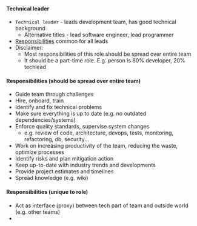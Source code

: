 #### Technical leader
* `Technical leader` - leads development team, has good technical background
    * Alternative titles - lead software engineer, lead programmer
* [Responsibilities](lead.md) common for all leads
* Disclaimer: 
    * Most responsibilities of this role should be spread over entire team
    * It should be a part-time role. E.g. person is 80% developer, 20% techlead

#### Responsibilities (should be spread over entire team)
* Guide team through challenges
* Hire, onboard, train
* Identify and fix technical problems
* Make sure everything is up to date (e.g. no outdated dependencies/systems)
* Enforce quality standards, supervise system changes 
    * e.g. review of code, architecture, devops, tests, monitoring, refactoring, db, security...
* Work on increasing productivity of the team, reducing the waste, optimize processes
* Identify risks and plan mitigation action
* Keep up-to-date with industry trends and developments
* Provide project estimates and timelines
* Spread knowledge (e.g. wiki)

#### Responsibilities (unique to role)
* Act as interface (proxy) between tech part of team and outside world (e.g. other teams)
*  

